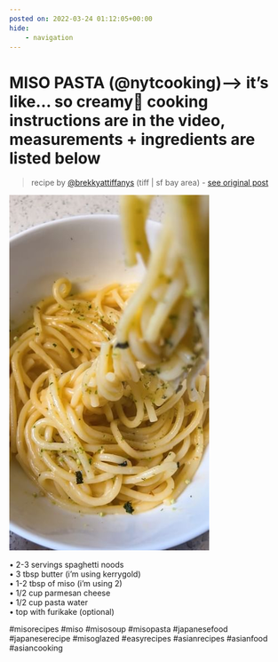 ```yaml
---
posted on: 2022-03-24 01:12:05+00:00
hide:
    - navigation
---
```


# MISO PASTA (@nytcooking)—> it’s like… so creamy🍝 cooking instructions are in the video, measurements + ingredients are listed below 

> recipe by [@brekkyattiffanys](https://www.instagram.com/brekkyattiffanys/) 
(tiff | sf bay area) - [see original post](https://instagram.com/p/Cbd7h_ZAQBl)

![](../img/brekkyattiffanys_24-03-2022_0103.png)

   
• 2-3 servings spaghetti noods  
• 3 tbsp butter (i’m using kerrygold)  
• 1-2 tbsp of miso (i’m using 2)  
• 1/2 cup parmesan cheese  
• 1/2 cup pasta water  
• top with furikake (optional)  
   
\#misorecipes \#miso \#misosoup \#misopasta \#japanesefood \#japaneserecipe \#misoglazed \#easyrecipes \#asianrecipes \#asianfood \#asiancooking   